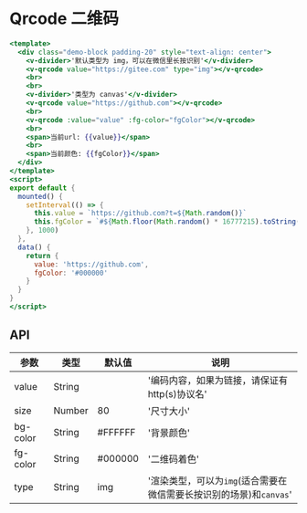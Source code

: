 # Qrcode 二维码


```handlebars
<template>
  <div class="demo-block padding-20" style="text-align: center">
    <v-divider>'默认类型为 img，可以在微信里长按识别'</v-divider>
    <v-qrcode value="https://gitee.com" type="img"></v-qrcode>
    <br>
    <br>
    <v-divider>'类型为 canvas'</v-divider>
    <v-qrcode value="https://github.com"></v-qrcode>
    <br>
    <v-qrcode :value="value" :fg-color="fgColor"></v-qrcode>
    <br>
    <span>当前url: {{value}}</span>
    <br>
    <span>当前颜色: {{fgColor}}</span>
  </div>
</template>
<script>
export default {
  mounted() {
    setInterval(() => {
      this.value = `https://github.com?t=${Math.random()}`
      this.fgColor = `#${Math.floor(Math.random() * 16777215).toString(16)}`
    }, 1000)
  },
  data() {
    return {
      value: 'https://github.com',
      fgColor: '#000000'
    }
  }
}
</script>
```


## API

| 参数 | 类型 | 默认值 | 说明 |
| --- | --- | --- | --- |
| value | String | | '编码内容，如果为链接，请保证有http(s)协议名' | 
| size | Number | 80 | '尺寸大小' | 
| bg-color | String | #FFFFFF | '背景颜色' | 
| fg-color | String | #000000 | '二维码着色' | 
| type | String | img | '渲染类型，可以为`img`(适合需要在微信需要长按识别的场景)和`canvas`' | 
